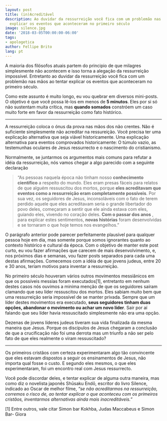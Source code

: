 ```yaml
---
layout: post
title: (in)Acreditável
description: Ao duvidar da ressurreição você fica com um problemão nas mãos ao tentar
  explicar os eventos que aconteceram no primeiro século
image: silence.jpg
date: '2018-03-05T00:00:00-06:00'
tags:
- apologetica
author: Fellipe Brito
lang: pt
---
```


A maioria dos filósofos atuais partem do principio de que milagres
simplesmente não acontecem e isso torna a alegação da ressurreição impossível.
Entretanto ao duvidar da ressurreição você fica com um problemão nas mãos ao
tentar explicar os eventos que aconteceram no primeiro século.

Como este assunto é muito longo, eu vou quebrar em diversos mini-posts. O
objetivo é que você possa lê-los em menos de **5 minutos**. Eles por si só não
sustentam muita crítica, mas **quando somados** constróem um caso muito forte
em favor da ressurreição como fato histórico.

* * *

A ressurreição coloca o ónus da prova nas mãos dos não crentes. Não é
suficiente simplesmente não acreditar na ressureição. Você precisa ter uma
explicação alternativa que seja viável historicamente. Uma explicação
alternativa para eventos comprovados historicamente: O túmulo vazio, as
testemunhas oculares de Jesus ressurrecto e o nascimento do cristianismo.

Normalmente, se juntarmos os argumentos mais comuns para refutar a idéia da
ressurreição, nós vamos chegar a algo parecido com a seguinte declaração

> “As pessoas naquela época não tinham nosso **conhecimento científico** a
> respeito do mundo. Eles eram presas fáceis para relatos de que alguém
> ressuscitou dos mortos, porque **eles acreditavam que eventos como a
> ressurreição eram completamente possíveis**. Por sua vez, os seguidores de
> Jesus, inconsoláveis com o fato de terem perdido aquele que eles acreditavam
> seria o grande libertador do povo deles, começaram a sentir que ele ainda
> estava com eles, guiando eles, vivendo no coração deles. **Com o passar dos
> anos** , para explicar estes sentimentos, **novas histórias** foram
> desenvolvidas e se tornaram o que hoje temos nos evangelhos.”

O parágrafo anterior pode parecer perfeitamente plausível para qualquer pessoa
hoje em dia, mas somente porque somos ignorantes quanto ao contexto histórico
e cultural da época. Com o objetivo de manter este post curto, eu vou fazer
afirmações que carecem de mais desenvolvimento, e, nos próximos dias e
semanas, vou fazer posts separados para cada uma destas afirmações. Comecemos
com a idéia de que jovens judeus, entre 20 e 30 anos, teriam motivos para
inventar a ressurreição.

No primeiro século houveram vários outros movimentos messiânicos em que os
possíveis messias foram executados[1], entretanto em nenhum destes casos nós
ouvimos a minima menção de que os seguidores saíram clamando que seu líder
ressuscitou dos mortos. Eles sabiam muito bem que uma ressurreição seria
impossível de se manter privada. Sempre que um líder destes movimentos era
executado, **seus seguidores tinham duas opções, abandonar o movimento ou
achar um novo líder**. Sair por aí falando que seu líder havia ressuscitado
simplesmente não era uma opção.

Dezenas de jovens líderes judeus tiveram sua vida finalizada da mesma maneira
que Jesus. Porque os discípulos de Jesus chegaram a conclusão de que a
crucificação não foi uma derrota mas um triunfo a não ser pelo fato de que
eles realmente o viram ressuscitado?

* * *

Os primeiros cristãos com certeza experimentaram algo tão convincente que eles
estavam dispostos a seguir os ensinamentos de Jesus, não importa qual fosse o
custo. E segundo eles mesmos, o que eles experimentaram, foi um encontro real
com Jesus ressurrecto.

Você pode discordar deles, e tentar explicar de alguma outra maneira, mas como
diz o novelista japonês Shūsaku Endō, escritor do livro Silence, indicado ao
Oscar de melhor filme, _“se não acreditarmos na ressurreição, corremos o risco
de, ao tentar explicar o que aconteceu com os primeiros cristãos, inventarmos
alternativas ainda mais inacreditáveis.”_

[1] Entre outros, vale citar Simon bar Kokhba, Judas Maccabeus e Simon Bar-
Giora

